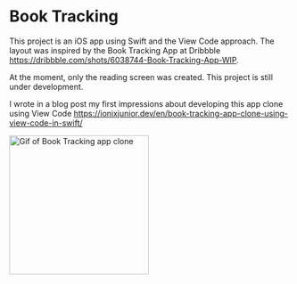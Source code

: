 # Book Tracking

This project is an iOS app using Swift and the View Code approach. The layout was inspired by the Book Tracking App at Dribbble https://dribbble.com/shots/6038744-Book-Tracking-App-WIP.

At the moment, only the reading screen was created. This project is still under development.

I wrote in a blog post my first impressions about developing this app clone using View Code https://ionixjunior.dev/en/book-tracking-app-clone-using-view-code-in-swift/ 

<img src="art/book_tracking.gif" width="250" alt="Gif of Book Tracking app clone" />
